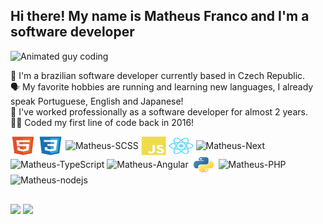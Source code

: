 ## Hi there! My name is Matheus Franco and I'm a software developer

<img src="https://media.giphy.com/media/v1.Y2lkPTc5MGI3NjExNzg0c2lnNTNocGFyejhydTltMmUydXd4cHY5anF3cDcxZTdjYjdvYSZlcD12MV9pbnRlcm5hbF9naWZfYnlfaWQmY3Q9Zw/dWesBcTLavkZuG35MI/giphy.gif" alt="Animated guy coding">

<div>
 <p>
  📍 I'm a brazilian software developer currently based in Czech Republic.<br/>
  🗣️ My favorite hobbies are running and learning new languages, I already speak Portuguese, English and Japanese!<br/>
  💪 I've worked professionally as a software developer for almost 2 years.<br/>
  🧑‍💻 Coded my first line of code back in 2016!
 </p> 
</div>

<div style="display: inline_block">
 <img align="center" alt="Matheus-HTML" height="30" width="40" src="https://raw.githubusercontent.com/devicons/devicon/master/icons/html5/html5-original.svg">
 <img align="center" alt="Matheus-CSS" height="30" width="40" src="https://raw.githubusercontent.com/devicons/devicon/master/icons/css3/css3-original.svg">
 <img align="center" alt="Matheus-SCSS" height="30" width="40" src="https://cdn.jsdelivr.net/gh/devicons/devicon@latest/icons/sass/sass-original.svg"> 
 <img align="center" alt="Matheus-Js" height="30" width="40" src="https://raw.githubusercontent.com/devicons/devicon/master/icons/javascript/javascript-plain.svg">
 <img align="center" alt="Matheus-React" height="30" width="40" src="https://raw.githubusercontent.com/devicons/devicon/master/icons/react/react-original.svg">
 <img align="center" alt="Matheus-Next" height="30" width="40" src="https://cdn.jsdelivr.net/gh/devicons/devicon@latest/icons/nextjs/nextjs-original.svg">
 <img align="center" alt="Matheus-TypeScript" height="30" width="40" src="https://cdn.jsdelivr.net/gh/devicons/devicon@latest/icons/typescript/typescript-original.svg">
 <img align="center" alt="Matheus-Angular" height="30" width="40" src="https://cdn.jsdelivr.net/gh/devicons/devicon@latest/icons/angular/angular-original.svg">
 <img align="center" alt="Matheus-Python" height="30" width="40" src="https://raw.githubusercontent.com/devicons/devicon/master/icons/python/python-original.svg">
 <img align="center" alt="Matheus-PHP" height="30" width="40" src="https://cdn.jsdelivr.net/gh/devicons/devicon@latest/icons/php/php-original.svg">
 <img align="center" alt="Matheus-nodejs" height="30" width="40" src="https://cdn.jsdelivr.net/gh/devicons/devicon@latest/icons/nodejs/nodejs-original-wordmark.svg">
</div>

 ##

<a href="https://www.linkedin.com/in/matheus-maciel-franco/" target="_blank"><img src="https://img.shields.io/badge/LinkedIn-0077B5?style=for-the-badge&logo=linkedin&logoColor=white" target="_blank"></a>
<a href="mailto:matheusmacielsud@gmail.com" target="_blank"><img src="https://img.shields.io/badge/Gmail-D14836?style=for-the-badge&logo=gmail&logoColor=white" target="_blank"></a>
